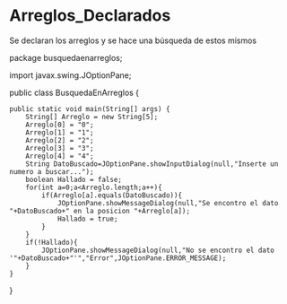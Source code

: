 # Arreglos_Declarados
Se declaran los arreglos y se hace una búsqueda de estos mismos

package busquedaenarreglos;

import javax.swing.JOptionPane;

public class BusquedaEnArreglos {

    
    public static void main(String[] args) {
        String[] Arreglo = new String[5];
        Arreglo[0] = "0";
        Arreglo[1] = "1";
        Arreglo[2] = "2";
        Arreglo[3] = "3";
        Arreglo[4] = "4";
        String DatoBuscado=JOptionPane.showInputDialog(null,"Inserte un numero a buscar...");
        boolean Hallado = false;
        for(int a=0;a<Arreglo.length;a++){
            if(Arreglo[a].equals(DatoBuscado)){
                JOptionPane.showMessageDialog(null,"Se encontro el dato "+DatoBuscado+" en la posicion "+Arreglo[a]);
                Hallado = true;
            }
        }
        if(!Hallado){
            JOptionPane.showMessageDialog(null,"No se encontro el dato '"+DatoBuscado+"'","Error",JOptionPane.ERROR_MESSAGE);
        }
    }
}
